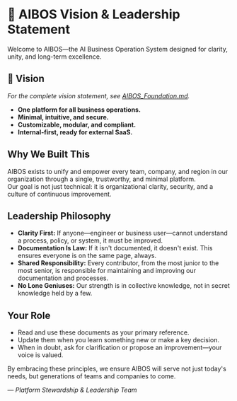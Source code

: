 # 🌟 AIBOS Vision & Leadership Statement

Welcome to AIBOS—the AI Business Operation System designed for clarity, unity, and long-term excellence.

## 🌟 Vision

*For the complete vision statement, see [AIBOS_Foundation.md](../AIBOS_Foundation.md).*

- **One platform for all business operations.**
- **Minimal, intuitive, and secure.**
- **Customizable, modular, and compliant.**
- **Internal-first, ready for external SaaS.**

## Why We Built This

AIBOS exists to unify and empower every team, company, and region in our organization through a single, trustworthy, and minimal platform.  
Our goal is not just technical: it is organizational clarity, security, and a culture of continuous improvement.

## Leadership Philosophy

- **Clarity First:** If anyone—engineer or business user—cannot understand a process, policy, or system, it must be improved.
- **Documentation Is Law:** If it isn't documented, it doesn't exist. This ensures everyone is on the same page, always.
- **Shared Responsibility:** Every contributor, from the most junior to the most senior, is responsible for maintaining and improving our documentation and processes.
- **No Lone Geniuses:** Our strength is in collective knowledge, not in secret knowledge held by a few.

## Your Role

- Read and use these documents as your primary reference.
- Update them when you learn something new or make a key decision.
- When in doubt, ask for clarification or propose an improvement—your voice is valued.

By embracing these principles, we ensure AIBOS will serve not just today's needs, but generations of teams and companies to come.

*— Platform Stewardship & Leadership Team* 